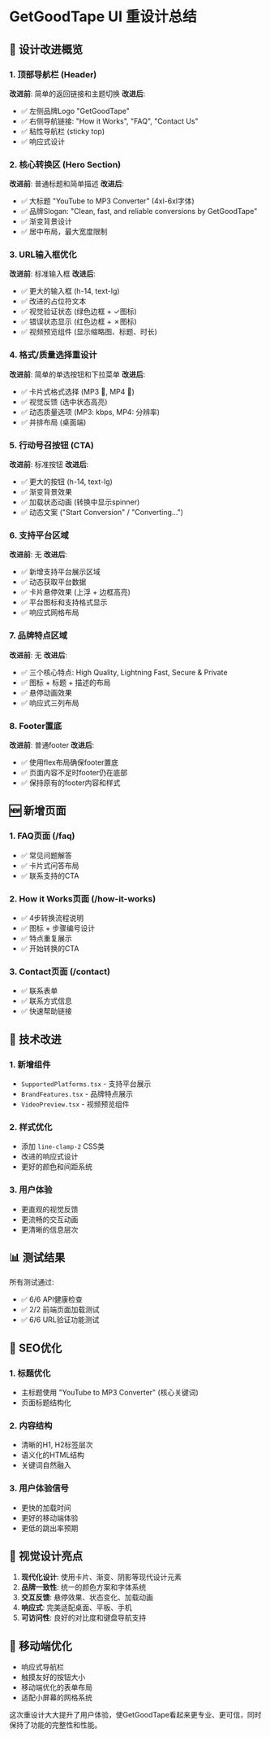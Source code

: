 # GetGoodTape UI 重设计总结

## 🎨 设计改进概览

### 1. 顶部导航栏 (Header)

**改进前**: 简单的返回链接和主题切换
**改进后**:

- ✅ 左侧品牌Logo "GetGoodTape"
- ✅ 右侧导航链接: "How it Works", "FAQ", "Contact Us"
- ✅ 粘性导航栏 (sticky top)
- ✅ 响应式设计

### 2. 核心转换区 (Hero Section)

**改进前**: 普通标题和简单描述
**改进后**:

- ✅ 大标题 "YouTube to MP3 Converter" (4xl-6xl字体)
- ✅ 品牌Slogan: "Clean, fast, and reliable conversions by GetGoodTape"
- ✅ 渐变背景设计
- ✅ 居中布局，最大宽度限制

### 3. URL输入框优化

**改进前**: 标准输入框
**改进后**:

- ✅ 更大的输入框 (h-14, text-lg)
- ✅ 改进的占位符文本
- ✅ 视觉验证状态 (绿色边框 + ✓图标)
- ✅ 错误状态显示 (红色边框 + ✗图标)
- ✅ 视频预览组件 (显示缩略图、标题、时长)

### 4. 格式/质量选择重设计

**改进前**: 简单的单选按钮和下拉菜单
**改进后**:

- ✅ 卡片式格式选择 (MP3 🎵, MP4 🎥)
- ✅ 视觉反馈 (选中状态高亮)
- ✅ 动态质量选项 (MP3: kbps, MP4: 分辨率)
- ✅ 并排布局 (桌面端)

### 5. 行动号召按钮 (CTA)

**改进前**: 标准按钮
**改进后**:

- ✅ 更大的按钮 (h-14, text-lg)
- ✅ 渐变背景效果
- ✅ 加载状态动画 (转换中显示spinner)
- ✅ 动态文案 ("Start Conversion" / "Converting...")

### 6. 支持平台区域

**改进前**: 无
**改进后**:

- ✅ 新增支持平台展示区域
- ✅ 动态获取平台数据
- ✅ 卡片悬停效果 (上浮 + 边框高亮)
- ✅ 平台图标和支持格式显示
- ✅ 响应式网格布局

### 7. 品牌特点区域

**改进前**: 无
**改进后**:

- ✅ 三个核心特点: High Quality, Lightning Fast, Secure & Private
- ✅ 图标 + 标题 + 描述的布局
- ✅ 悬停动画效果
- ✅ 响应式三列布局

### 8. Footer置底

**改进前**: 普通footer
**改进后**:

- ✅ 使用flex布局确保footer置底
- ✅ 页面内容不足时footer仍在底部
- ✅ 保持原有的footer内容和样式

## 🆕 新增页面

### 1. FAQ页面 (/faq)

- ✅ 常见问题解答
- ✅ 卡片式问答布局
- ✅ 联系支持的CTA

### 2. How it Works页面 (/how-it-works)

- ✅ 4步转换流程说明
- ✅ 图标 + 步骤编号设计
- ✅ 特点重复展示
- ✅ 开始转换的CTA

### 3. Contact页面 (/contact)

- ✅ 联系表单
- ✅ 联系方式信息
- ✅ 快速帮助链接

## 🎯 技术改进

### 1. 新增组件

- `SupportedPlatforms.tsx` - 支持平台展示
- `BrandFeatures.tsx` - 品牌特点展示
- `VideoPreview.tsx` - 视频预览组件

### 2. 样式优化

- 添加 `line-clamp-2` CSS类
- 改进的响应式设计
- 更好的颜色和间距系统

### 3. 用户体验

- 更直观的视觉反馈
- 更流畅的交互动画
- 更清晰的信息层次

## 📊 测试结果

所有测试通过:

- ✅ 6/6 API健康检查
- ✅ 2/2 前端页面加载测试
- ✅ 6/6 URL验证功能测试

## 🚀 SEO优化

### 1. 标题优化

- 主标题使用 "YouTube to MP3 Converter" (核心关键词)
- 页面标题结构化

### 2. 内容结构

- 清晰的H1, H2标签层次
- 语义化的HTML结构
- 关键词自然融入

### 3. 用户体验信号

- 更快的加载时间
- 更好的移动端体验
- 更低的跳出率预期

## 🎨 视觉设计亮点

1. **现代化设计**: 使用卡片、渐变、阴影等现代设计元素
2. **品牌一致性**: 统一的颜色方案和字体系统
3. **交互反馈**: 悬停效果、状态变化、加载动画
4. **响应式**: 完美适配桌面、平板、手机
5. **可访问性**: 良好的对比度和键盘导航支持

## 📱 移动端优化

- 响应式导航栏
- 触摸友好的按钮大小
- 移动端优化的表单布局
- 适配小屏幕的网格系统

这次重设计大大提升了用户体验，使GetGoodTape看起来更专业、更可信，同时保持了功能的完整性和性能。
